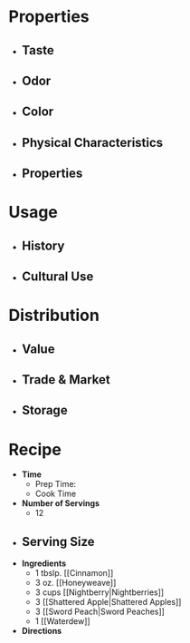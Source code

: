 # Properties
- **Taste**
	- 
- **Odor**
	- 
- **Color**
	- 
- **Physical Characteristics**
	- 
- **Properties**
	- 
# Usage
- **History**
	- 
- **Cultural Use**
	- 
# Distribution
- **Value**
	- 
- **Trade & Market**
	- 
- **Storage**
	- 
# Recipe
- **Time**
	- Prep Time:
	- Cook Time
- **Number of Servings**
	- 12
 - **Serving Size**
	 - 
- **Ingredients**
	- 1 tbslp. [[Cinnamon]]
	- 3 oz. [[Honeyweave]]
	- 3 cups [[Nightberry|Nightberries]]
	- 3 [[Shattered Apple|Shattered Apples]]
	- 3 [[Sword Peach|Sword Peaches]]
	- 1 [[Waterdew]]
- **Directions**
